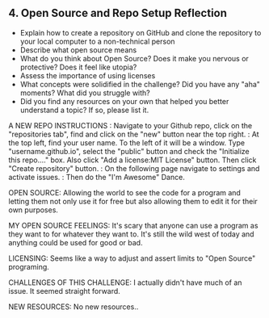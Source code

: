 ## 4. Open Source and Repo Setup  Reflection

* Explain how to create a repository on GitHub and clone the repository to your local computer to a non-technical person
* Describe what open source means
* What do you think about Open Source? Does it make you nervous or protective? Does it feel like utopia?
* Assess the importance of using licenses
* What concepts were solidified in the challenge? Did you have any "aha" moments? What did you struggle with?
* Did you find any resources on your own that helped you better understand a topic? If so, please list it.

A NEW REPO INSTRUCTIONS
: Navigate to your Github repo, click on the "repositories tab", find and click on the "new" button near the top right.
: At the top left, find your user name. To the left of it will be a window. Type "username.github.io", select the "public" button and check the "Initialize this repo...." box. Also click "Add a license:MIT License" button. Then click "Create repository" button.
: On the following page navigate to settings and activate issues.
: Then do the "I'm Awesome" Dance.

OPEN SOURCE: Allowing the world to see the code for a program and letting them not only use it for free but also allowing them to edit it for their own purposes.

MY OPEN SOURCE FEELINGS: It's scary that anyone can use a program as they want to for whatever they want to. It's still the wild west of today and anything could be used for good or bad.

LICENSING: Seems like a way to adjust and assert limits to "Open Source" programing.

CHALLENGES OF THIS CHALLENGE: I actually didn't have much of an issue. It seemed straight forward.

NEW RESOURCES: No new resources..